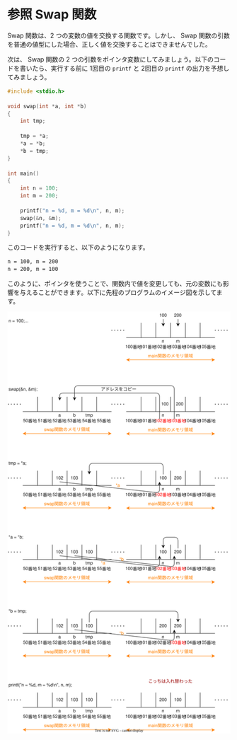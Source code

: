 # 参照 Swap 関数

Swap 関数は、2 つの変数の値を交換する関数です。しかし、 Swap 関数の引数を普通の値型にした場合、正しく値を交換することはできませんでした。

次は、 Swap 関数の 2 つの引数をポインタ変数にしてみましょう。以下のコードを書いたら、実行する前に 1回目の `printf` と 2回目の `printf` の出力を予想してみましょう。

```c
#include <stdio.h>

void swap(int *a, int *b)
{
    int tmp;

    tmp = *a;
    *a = *b;
    *b = tmp;
}

int main()
{
    int n = 100;
    int m = 200;

    printf("n = %d, m = %d\n", n, m);
    swap(&n, &m);
    printf("n = %d, m = %d\n", n, m);
}
```

このコードを実行すると、以下のようになります。

```txt
n = 100, m = 200
n = 200, m = 100
```

このように、ポインタを使うことで、関数内で値を変更しても、元の変数にも影響を与えることができます。以下に先程のプログラムのイメージ図を示してます。

![refswap](./4.svg)
